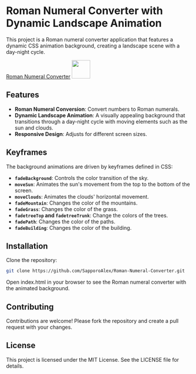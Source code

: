 # Roman Numeral Converter with Dynamic Landscape Animation
This project is a Roman numeral converter application that features a dynamic CSS animation background, creating a landscape scene with a day-night cycle.

<a href="https://sapporoalex.github.io/Roman-Numeral-Converter/" target="_blank">Roman Numeral Converter</a>
<img src="https://github.com/SapporoAlex/Roman-Numeral-Converter/blob/main/preview.gif" width="50vw" height="auto">

## Features

- **Roman Numeral Conversion**: Convert numbers to Roman numerals.
- **Dynamic Landscape Animation**: A visually appealing background that transitions through a day-night cycle with moving elements such as the sun and clouds.
- **Responsive Design**: Adjusts for different screen sizes.

## Keyframes

The background animations are driven by keyframes defined in CSS:
- **`fadeBackground`**: Controls the color transition of the sky.
- **`moveSun`**: Animates the sun's movement from the top to the bottom of the screen.
- **`moveClouds`**: Animates the clouds' horizontal movement.
- **`fadeMountain`**: Changes the color of the mountains.
- **`fadeGrass`**: Changes the color of the grass.
- **`fadetreeTop` and `fadetreeTrunk`**: Change the colors of the trees.
- **`fadePath`**: Changes the color of the paths.
- **`fadeBuilding`**: Changes the color of the building.

## Installation
Clone the repository:
```bash
git clone https://github.com/SapporoAlex/Roman-Numeral-Converter.git
```
Open index.html in your browser to see the Roman numeral converter with the animated background.

## Contributing
Contributions are welcome! Please fork the repository and create a pull request with your changes.

## License
This project is licensed under the MIT License. See the LICENSE file for details.
